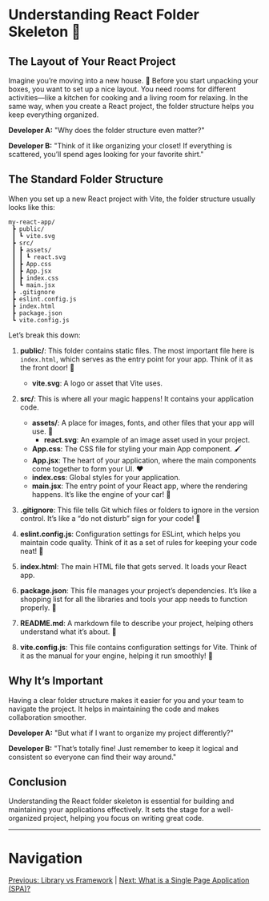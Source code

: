 # Understanding React Folder Skeleton 📁

## The Layout of Your React Project

Imagine you’re moving into a new house. 🏡 Before you start unpacking your boxes, you want to set up a nice layout. You need rooms for different activities—like a kitchen for cooking and a living room for relaxing. In the same way, when you create a React project, the folder structure helps you keep everything organized.

**Developer A:** "Why does the folder structure even matter?"

**Developer B:** "Think of it like organizing your closet! If everything is scattered, you’ll spend ages looking for your favorite shirt."

## The Standard Folder Structure

When you set up a new React project with Vite, the folder structure usually looks like this:

```
my-react-app/
 ┣ public/
 ┃ ┗ vite.svg
 ┣ src/
 ┃ ┣ assets/
 ┃ ┃ ┗ react.svg
 ┃ ┣ App.css
 ┃ ┣ App.jsx
 ┃ ┣ index.css
 ┃ ┗ main.jsx
 ┣ .gitignore
 ┣ eslint.config.js
 ┣ index.html
 ┣ package.json
 ┗ vite.config.js
```

Let’s break this down:

1. **public/**: This folder contains static files. The most important file here is `index.html`, which serves as the entry point for your app. Think of it as the front door! 🚪

   - **vite.svg**: A logo or asset that Vite uses.

2. **src/**: This is where all your magic happens! It contains your application code.

   - **assets/**: A place for images, fonts, and other files that your app will use. 🎨
     - **react.svg**: An example of an image asset used in your project.
   - **App.css**: The CSS file for styling your main App component. 🖌️
   - **App.jsx**: The heart of your application, where the main components come together to form your UI. ❤️
   - **index.css**: Global styles for your application.
   - **main.jsx**: The entry point of your React app, where the rendering happens. It’s like the engine of your car! 🚗

3. **.gitignore**: This file tells Git which files or folders to ignore in the version control. It’s like a “do not disturb” sign for your code! 🚫

4. **eslint.config.js**: Configuration settings for ESLint, which helps you maintain code quality. Think of it as a set of rules for keeping your code neat! 📝

5. **index.html**: The main HTML file that gets served. It loads your React app.

6. **package.json**: This file manages your project’s dependencies. It’s like a shopping list for all the libraries and tools your app needs to function properly. 🛒

7. **README.md**: A markdown file to describe your project, helping others understand what it’s about. 📖

8. **vite.config.js**: This file contains configuration settings for Vite. Think of it as the manual for your engine, helping it run smoothly! 📘

## Why It’s Important

Having a clear folder structure makes it easier for you and your team to navigate the project. It helps in maintaining the code and makes collaboration smoother.

**Developer A:** "But what if I want to organize my project differently?"

**Developer B:** "That’s totally fine! Just remember to keep it logical and consistent so everyone can find their way around."

## Conclusion

Understanding the React folder skeleton is essential for building and maintaining your applications effectively. It sets the stage for a well-organized project, helping you focus on writing great code.

---

# Navigation

[Previous: Library vs Framework](./library-vs-framework.md) | [Next: What is a Single Page Application (SPA)?](./single-page-application.md)

